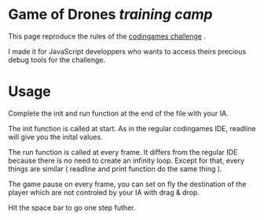 Game of Drones *training camp*
============================

This page reproduce the rules of the [codingames challenge](http://www.codingame.com/cg/#!challenge:parrot) .

I made it for JavaScript developpers who wants to access theirs precious debug tools for the challenge.

Usage
=====

Complete the init and run function at the end of the file with your IA.

The init function is called at start. As in the regular codingames IDE, readline will give you the inital values.

The run function is called at every frame. It differs from the regular IDE because there is no need to create an infinity loop. Except for that, every things are similar ( readline and print function do the same thing ).




The game pause on every frame, you can set on fly the destination of the player which are not controled by your IA with drag & drop.

Hit the space bar to go one step futher.


